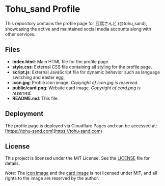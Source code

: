 # Tohu_sand Profile

This repository contains the profile page for 豆腐さんど (@tohu_sand), showcasing the active and maintained social media accounts along with other services.

## Files

- **index.html**: Main HTML file for the profile page.
- **style.css**: External CSS file containing all styling for the profile page.
- **script.js**: External JavaScript file for dynamic behavior such as language switching and easter egg,
- **icon.jpg**: Profile icon image. *Copyright of icon.jpg is reserved.*
- **public/card.png**: Website card image. *Copyright of card.png is reserved.*
- **README.md**: This file.

## Deployment

The profile page is deployed via Cloudflare Pages and can be accessed at:
[https://tohu-sand.com](https://tohu-sand.com)

## License

This project is licensed under the MIT License. See the [LICENSE](LICENSE) file for details.

*Note:* The [icon image](icon.jpg) and the [card image](public/card.png) is not licensed under MIT, and all rights to the image are reserved by the author.
